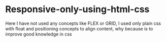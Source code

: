 # Responsive-only-using-html-css
Here I have not used any concepts like FLEX or GRID, I used only plain css with float and positioning concepts to align content, why because is to improve good knowledge in css

